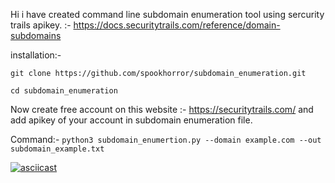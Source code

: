 Hi i have created command line subdomain enumeration tool using sercurity trails apikey. :- https://docs.securitytrails.com/reference/domain-subdomains

installation:-

```git clone https://github.com/spookhorror/subdomain_enumeration.git```

```cd subdomain_enumeration```

Now create free account on this website :- https://securitytrails.com/
and add apikey of your account in subdomain enumeration file.


Command:-
```python3 subdomain_enumertion.py --domain example.com --out subdomain_example.txt```


[![asciicast](https://asciinema.org/a/fS8qpJyunTQ4pVYbvCqHhNm2g.svg)](https://asciinema.org/a/fS8qpJyunTQ4pVYbvCqHhNm2g)
